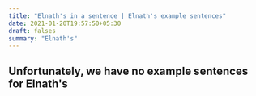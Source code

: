 ```yaml
---
title: "Elnath's in a sentence | Elnath's example sentences"
date: 2021-01-20T19:57:50+05:30
draft: falses
summary: "Elnath's"
---
```

## Unfortunately, we have no example sentences for Elnath's                 

